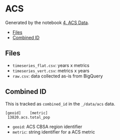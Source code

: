 # ACS

Generated by the notebook [4. ACS Data](../../exploration/4_epa_data.ipynb).

- [Files](#files)
- [Combined ID](#combined-id)

## Files

* `timeseries_flat.csv`: years x metrics
* `timeseries_vert.csv`: metrics x years
* `raw.csv`: data collected as-is from BigQuery

## Combined ID

This is tracked as `combined_id` in the `_/data/acs` data.

```
[geoid]    [metric]
 13820.acs.total_pop
```

* `geoid`: ACS CBSA region identifier
* `metric`: string identifier for a ACS metric
